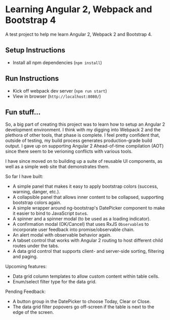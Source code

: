 # Learning Angular 2, Webpack and Bootstrap 4
A test project to help me learn Angular 2, Webpack 2 and Bootstrap 4.

## Setup Instructions
* Install all npm dependencies (`npm install`)

## Run Instructions
* Kick off webpack dev server (`npm run start`)
* View in browser (`http://localhost:8080/`)

## Fun stuff...
So, a big part of creating this project was to learn how to setup an Angular 2 development environment. I think with my digging into Webpack 2 and the plethora of other tools, that phase is complete. I feel pretty confident that, outside of testing, my build process generates production-grade build output. I gave up on supporting Angular 2 Ahead-of-time compilation (AOT) since there seem to be verioning conflicts with various tools.

I have since moved on to building up a suite of reusable UI components, as well as a simple web site that demonstrates them.

So far I have built:
- A simple panel that makes it easy to apply bootstrap colors (success, warning, danger, etc.).
- A collapsible panel that allows inner content to be collapsed, supporting bootstrap colors again.
- A simple wrapper around ng-bootstrap's DatePicker component to make it easier to bind to JavaScript `Date`s.
- A spinner and a spinner modal (to be used as a loading indicator).
- A confirmation modal (OK/Cancel) that uses RxJS `Observable`s to incorporate user feedback into promise/observable chain.
- An alert modal with observable behavior again.
- A tabset control that works with Angular 2 routing to host different child routes under the tabs.
- A data grid control that supports client- and server-side sorting, filtering and paging.

Upcoming features:
- Data grid column templates to allow custom content within table cells.
- Enum/select filter type for the data grid. 

Pending Feedback:
- A button group in the DatePicker to choose Today, Clear or Close.
- The data grid filter popovers go off-screen if the table is next to the edge of the screen.
